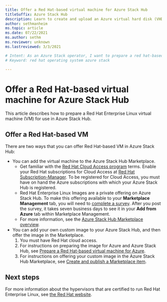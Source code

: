 ```yaml
---
title: Offer a Red Hat-based virtual machine for Azure Stack Hub 
titleSuffix: Azure Stack Hub
description: Learn to create and upload an Azure virtual hard disk (VHD) that contains a Red Hat Linux operating system.
author: sethmanheim
ms.topic: article
ms.date: 07/22/2021
ms.author: sethm
ms.reviewer: unknown
ms.lastreviewed: 3/3/2021

# Intent: As an Azure Stack operator, I want to prepare a red hat-based virtual machine for Azure Stack.
# Keyword: red hat operating system azure stack

---
```

# Offer a Red Hat-based virtual machine for Azure Stack Hub

This article describes how to prepare a Red Hat Enterprise Linux virtual machine (VM) for use in Azure Stack Hub.

## Offer a Red Hat-based VM

There are two ways that you can offer Red Hat-based VM in Azure Stack Hub:

- You can add the virtual machine to the Azure Stack Hub Marketplace.
  - Get familiar with the [Red Hat Cloud Access program](https://www.redhat.com/en/technologies/cloud-computing/cloud-access) terms. Enable your Red Hat subscriptions for Cloud Access at [Red Hat Subscription-Manager](https://access.redhat.com/management/cloud). To be registered for Cloud Access, you must have on hand the Azure subscriptions with which your Azure Stack Hub is registered.
  - Red Hat Enterprise Linux Images are a private offering on Azure Stack Hub. To make this offering available to your **Marketplace Management** tab, you will need to [complete a survey](https://forms.office.com/pages/responsepage.aspx?id=v4j5cvGGr0GRqy180BHbR_e32WQju3tMrgXNcUR94AVUNkJTWjdQRjc3TzFLREdGU0dIVFRUQ1JCSi4u). After you post the survey, it takes seven business days to see it in your **Add from Azure** tab within Marketplace Management.
  - For more information, see the [Azure Stack Hub Marketplace overview](azure-stack-marketplace.md).
- You can add your own custom image to your Azure Stack Hub, and then offer the image in the Marketplace.
  1. You must have Red Hat cloud access.
  2. For instructions on preparing the image for Azure and Azure Stack Hub, see [Prepare a Red Hat-based virtual machine for Azure](/azure/virtual-machines/linux/redhat-create-upload-vhd).
  3. For instructions on offering your custom image in the Azure Stack Hub Marketplace, see [Create and publish a Marketplace item](azure-stack-create-and-publish-marketplace-item.md).

## Next steps

For more information about the hypervisors that are certified to run Red Hat Enterprise Linux, see [the Red Hat website](https://access.redhat.com/certified-hypervisors).
